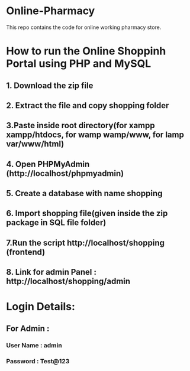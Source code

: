 # Online-Pharmacy
This repo contains the code for online working pharmacy store.

# How to run the Online Shoppinh Portal using PHP and MySQL

## 1. Download the  zip file

## 2. Extract the file and copy shopping folder

## 3.Paste inside root directory(for xampp xampp/htdocs, for wamp wamp/www, for lamp var/www/html)

## 4. Open PHPMyAdmin (http://localhost/phpmyadmin)

## 5. Create a database with name shopping

## 6. Import shopping file(given inside the zip package in SQL file folder)

## 7.Run the script http://localhost/shopping (frontend)

## 8. Link for admin Panel : http://localhost/shopping/admin

# Login Details:
## For Admin :
### User Name : admin
### Password : Test@123
